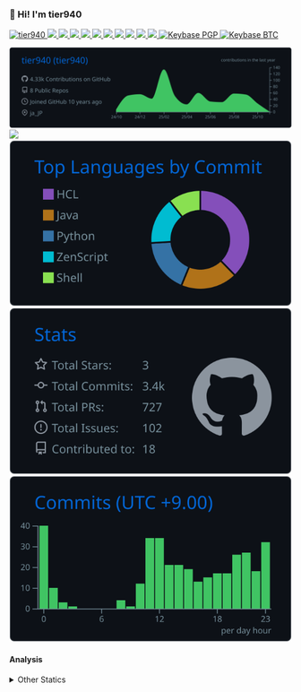 ### 👋 Hi! I'm tier940

<p align="left"> 
  <a href="https://github.com/tier940/tier940/">
    <img src="https://komarev.com/ghpvc/?username=tier940" alt="tier940" />
  </a>
  <a href="http://twitter.com/tier940">
    <img height="20" src="https://img.shields.io/twitter/follow/tier940?label=Twitter&logo=twitter&style=flat" />
  </a>
  <a href="https://github.com/tier940">
    <img height="20" src="https://img.shields.io/github/followers/tier940?label=follow&logo=github&style=flat" />
  </a>
  <a href="https://www.reddit.com/user/tier940">
    <img height="20" src="https://img.shields.io/reddit/user-karma/combined/tier940?label=Reddit&logo=reddit&style=flat" />
  </a>
  <a href="https://stackoverflow.com/users/17317833/tier940">
    <img height="20" src="https://img.shields.io/stackexchange/stackoverflow/r/17317833?label=StackOverflow&logo=stack-overflow&style=flat" />
  </a>
  <a href="https://zenn.dev/tier940">
    <img height="20" src="https://zenn.badge.nikaera.com/s/tier940/likes" />
  </a>
  <a href="https://zenn.dev/tier940">
    <img height="20" src="https://zenn.badge.nikaera.com/s/tier940/followers" />
  </a>
  <a href="https://zenn.dev/tier940">
    <img height="20" src="https://zenn.badge.nikaera.com/s/tier940/articles" />
  </a>
  <a href="http://qiita.com/tier940">
    <img height="20" src="https://qiita-badge.apiapi.app/s/tier940/posts.svg" />
  </a>
  <a href="http://qiita.com/tier940">
    <img height="20" src="https://qiita-badge.apiapi.app/s/tier940/contributions.svg" />
  </a>
  <a href="https://github.com/tier940/tier940/">
    <img height="20" src="https://github.com/tier940/tier940/actions/workflows/main.yml/badge.svg" />
  </a>
  <a href="https://keybase.io/tier940">
    <img alt="Keybase PGP" src="https://img.shields.io/keybase/pgp/tier940">
  </a>
  <a href="https://keybase.io/tier940">
    <img alt="Keybase BTC" src="https://img.shields.io/keybase/btc/tier940">
  </a>
</p>

[![](https://raw.githubusercontent.com/tier940/tier940/main/profile-summary-card-output/github_dark/0-profile-details.svg)](https://github.com/vn7n24fzkq/github-profile-summary-cards)
[![](https://raw.githubusercontent.com/tier940/tier940/main/profile-summary-card-output/github_dark/1-repos-per-language.svg)](https://github.com/vn7n24fzkq/github-profile-summary-cards) [![](https://raw.githubusercontent.com/tier940/tier940/main/profile-summary-card-output/github_dark/2-most-commit-language.svg)](https://github.com/vn7n24fzkq/github-profile-summary-cards)
[![](https://raw.githubusercontent.com/tier940/tier940/main/profile-summary-card-output/github_dark/3-stats.svg)](https://github.com/vn7n24fzkq/github-profile-summary-cards) [![](https://raw.githubusercontent.com/tier940/tier940/main/profile-summary-card-output/github_dark/4-productive-time.svg)](https://github.com/vn7n24fzkq/github-profile-summary-cards)


#### Analysis
<!-- <img height="150" src="https://github.com/tier940/tier940/blob/master/images/stat.svg" alt="Alternative Text"/> -->

<details>
  <summary>Other Statics</summary>
  <!--START_SECTION:waka-->
![Code Time](http://img.shields.io/badge/Code%20Time-6%2C190%20hrs%2052%20mins-blue)

**🐱 My GitHub Data** 

> 📦 81.2 kB Used in GitHub's Storage 
 > 
> 💼 Opted to Hire
 > 
> 📜 14 Public Repositories 
 > 
> 🔑 8 Private Repositories 
 > 
**I'm an Early 🐤** 

```text
🌞 Morning                2740 commits        ████░░░░░░░░░░░░░░░░░░░░░   16.92 % 
🌆 Daytime                5832 commits        █████████░░░░░░░░░░░░░░░░   36.01 % 
🌃 Evening                5915 commits        █████████░░░░░░░░░░░░░░░░   36.52 % 
🌙 Night                  1709 commits        ███░░░░░░░░░░░░░░░░░░░░░░   10.55 % 
```
📅 **I'm Most Productive on Saturday** 

```text
Monday                   1768 commits        ███░░░░░░░░░░░░░░░░░░░░░░   10.92 % 
Tuesday                  2486 commits        ████░░░░░░░░░░░░░░░░░░░░░   15.35 % 
Wednesday                1916 commits        ███░░░░░░░░░░░░░░░░░░░░░░   11.83 % 
Thursday                 1624 commits        ███░░░░░░░░░░░░░░░░░░░░░░   10.03 % 
Friday                   2360 commits        ████░░░░░░░░░░░░░░░░░░░░░   14.57 % 
Saturday                 3134 commits        █████░░░░░░░░░░░░░░░░░░░░   19.35 % 
Sunday                   2908 commits        ████░░░░░░░░░░░░░░░░░░░░░   17.96 % 
```


📊 **This Week I Spent My Time On** 

```text
🕑︎ Time Zone: Asia/Tokyo

💬 Programming Languages: 
Other                    24 hrs 25 mins      ████████████░░░░░░░░░░░░░   48.44 % 
Markdown                 23 hrs 54 mins      ████████████░░░░░░░░░░░░░   47.41 % 
JSON                     43 mins             ░░░░░░░░░░░░░░░░░░░░░░░░░   01.42 % 
Docker                   42 mins             ░░░░░░░░░░░░░░░░░░░░░░░░░   01.40 % 
Text                     15 mins             ░░░░░░░░░░░░░░░░░░░░░░░░░   00.52 % 

🔥 Editors: 
Chrome                   25 hrs 32 mins      █████████████░░░░░░░░░░░░   50.66 % 
VS Code                  24 hrs 46 mins      ████████████░░░░░░░░░░░░░   49.10 % 
IntelliJ IDEA            6 mins              ░░░░░░░░░░░░░░░░░░░░░░░░░   00.23 % 
Edge                     0 secs              ░░░░░░░░░░░░░░░░░░░░░░░░░   00.01 % 

💻 Operating System: 
Windows                  26 hrs 28 mins      █████████████░░░░░░░░░░░░   52.48 % 
Linux                    23 hrs 58 mins      ████████████░░░░░░░░░░░░░   47.52 % 
```

**I Mostly Code in Java** 

```text
Java                     11 repos            ██████████░░░░░░░░░░░░░░░   39.29 % 
HCL                      3 repos             ███░░░░░░░░░░░░░░░░░░░░░░   10.71 % 
Python                   2 repos             ██░░░░░░░░░░░░░░░░░░░░░░░   07.14 % 
Shell                    2 repos             ██░░░░░░░░░░░░░░░░░░░░░░░   07.14 % 
JavaScript               1 repo              █░░░░░░░░░░░░░░░░░░░░░░░░   03.57 % 
```



**Timeline**

![Lines of Code chart](https://raw.githubusercontent.com/tier940/tier940/main/assets/bar_graph.png)


 Last Updated on 16/08/2025 00:41:41 UTC
<!--END_SECTION:waka-->
</details>

